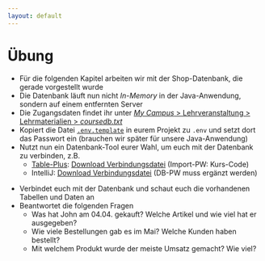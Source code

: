 ```yaml
---
layout: default
---
```


# Übung <SubHeading text="Kurs-Datenbank"/>

<div class="grid grid-cols-12 gap-6">
<div class="col-span-12">

- Für die folgenden Kapitel arbeiten wir mit der Shop-Datenbank, die gerade vorgestellt wurde
- Die Datenbank läuft nun nicht _In-Memory_ in der Java-Anwendung, sondern auf einem entfernten Server
- Die Zugangsdaten findet ihr unter [_My Campus_ > Lehrveranstaltung > Lehrmaterialien > _coursedb.txt_](https://mycampus.iubh.de/pluginfile.php/500496/mod_gfolder/content_77986/0/coursedb.txt?forcedownload=1)
- Kopiert die Datei [`.env.template`](https://github.com/volkmann-design-code/IU-DSPWA1022-Programmierung-von-Web-Anwendungen/blob/main/packages/dspwa1022/.env.template) in eurem Projekt zu `.env` und setzt dort das Passwort ein (brauchen wir später für unsere Java-Anwendung)
- Nutzt nun ein Datenbank-Tool eurer Wahl, um euch mit der Datenbank zu verbinden, z.B.
  - [Table-Plus](https://tableplus.com/): [Download Verbindungsdatei](https://github.com/volkmann-design-code/IU-DSPWA1022-Programmierung-von-Web-Anwendungen/blob/main/packages/resources/coursedb/coursedb_student.tableplusconnection) (Import-PW: Kurs-Code)
  - IntelliJ: [Download Verbindungsdatei](https://github.com/volkmann-design-code/IU-DSPWA1022-Programmierung-von-Web-Anwendungen/blob/main/packages/resources/intellij.dbconnection) (DB-PW muss ergänzt werden)

</div>
<div class="col-span-12">

- Verbindet euch mit der Datenbank und schaut euch die vorhandenen Tabellen und Daten an
- Beantwortet die folgenden Fragen
  - Was hat John am 04.04. gekauft? Welche Artikel und wie viel hat er ausgegeben?
  - Wie viele Bestellungen gab es im Mai? Welche Kunden haben bestellt?
  - Mit welchem Produkt wurde der meiste Umsatz gemacht? Wie viel?

</div>
</div>

<PageNumber/>

<!--

Antworten:

1. 2x Buch: 21,98€
2. 3 Bestellungen; John, Alice, Michael
3. 3 Bücher, 32.97

SQL:

- 2.1. select count(id) from dspwa1022."order" where created_at >= '2024-05-01' and created_at < '2024-06-01'
- 2.2. select distinct c.id, c.name from dspwa1022."order" o join dspwa1022.customer c on c.id = o.customer where o.created_at >= '2024-05-01' and o.created_at < '2024-06-01'
- 3. select p.id as product_id, p.name, p.price, sum(oi.quantity) as qty, sum(oi.quantity * p.price) as total from dspwa1022.order_item oi join dspwa1022.product p on oi.product = p.id group by p.id order by total desc

-->

